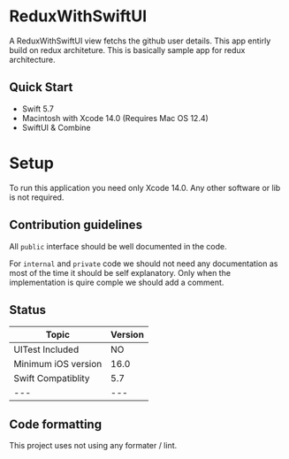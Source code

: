 # ReduxWithSwiftUI
A ReduxWithSwiftUI view fetchs the github user details. This app entirly build on redux architeture. This is basically sample app for redux architecture.

## Quick Start

* Swift 5.7
* Macintosh with Xcode 14.0 (Requires Mac OS 12.4)
* SwiftUI & Combine

# Setup

To run this application you need only Xcode 14.0. Any other software or lib is not required.

## Contribution guidelines

All `public` interface should be well documented in the code.

For `internal` and `private` code we should not need any documentation as most of the time it should be self explanatory. Only when the implementation is quire comple we should add a comment.

## Status

| Topic | Version |
| ---- | ----|
| UITest Included| NO |
| Minimum iOS version | 16.0 |
| Swift Compatiblity | 5.7 |
| --- | --- |

## Code formatting

This project uses not using any formater / lint.
